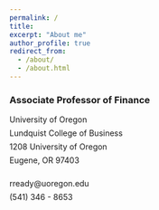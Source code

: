 ```yaml
---
permalink: /
title: 
excerpt: "About me"
author_profile: true
redirect_from: 
  - /about/
  - /about.html
---
```



<style>
  p {
  margin-top: 0em;
  margin-bottom: .5em;
  }
</style>

<h3> Associate Professor of Finance </h3>
<p style = "margin-top: 0em;margin-bottom :.5em"> University of Oregon </p>
<p> Lundquist College of Business </p>
<p> 1208 University of Oregon </p>
<p> Eugene, OR 97403 </p>
<br>
<p> rready@uoregon.edu </p>
<p> (541) 346 - 8653 </p>


